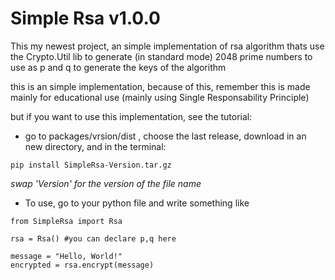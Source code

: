 # Simple Rsa v1.0.0

This my newest project, an simple implementation of rsa algorithm thats use the Crypto.Util lib to generate (in standard mode) 2048 prime numbers to use as p and q to generate the keys of the algorithm

this is an simple implementation, because of this, remember this is made mainly for educational use (mainly using Single Responsability Principle)

but if you want to use this implementation, see the tutorial:

* go to packages/vrsion/dist , choose the last release, download in an new directory, and in the terminal:

```
pip install SimpleRsa-Version.tar.gz
```
_swap 'Version' for the version of the file name_

* To use, go to your python file and write something like

```
from SimpleRsa import Rsa

rsa = Rsa() #you can declare p,q here

message = "Hello, World!"
encrypted = rsa.encrypt(message)
```
